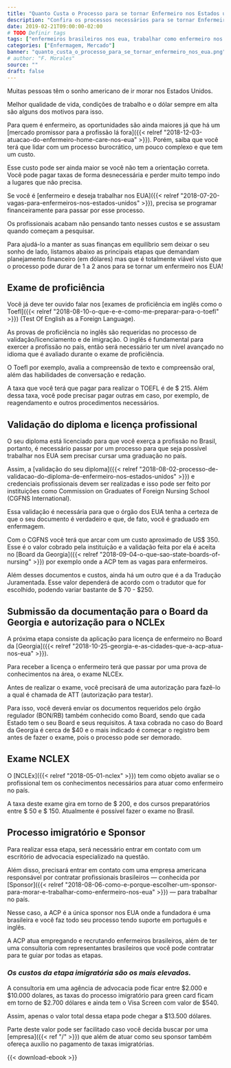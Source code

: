 ```yaml
---
title: "Quanto Custa o Processo para se tornar Enfermeiro nos Estados unidos"
description: "Confira os processos necessários para se tornar Enfermeiro Atuante nos EUA e os custos envolvidos para a realização desse sonho."
date: 2019-02-21T09:00:00-02:00
# TODO Definir tags
tags: ["enfermeiros brasileiros nos eua, trabalhar como enfermeiro nos eua"]
categories: ["Enfermagem, Mercado"]
banner: "quanto_custa_o_processo_para_se_tornar_enfermeiro_nos_eua.png"
# author: "F. Morales"
source: ""
draft: false
--- 
```


Muitas pessoas têm o sonho americano de ir morar nos Estados Unidos.

Melhor qualidade de vida, condições de trabalho e o dólar sempre em alta são alguns dos motivos para isso.

Para quem é enfermeiro, as oportunidades são ainda maiores já que há um [mercado promissor para a profissão lá fora]({{< relref "2018-12-03-atuacao-do-enfermeiro-home-care-nos-eua" >}}). Porém, saiba que você terá que lidar com um processo burocrático, um pouco complexo e que tem um custo.

Esse custo pode ser ainda maior se você não tem a orientação correta. Você pode pagar taxas de
forma desnecessária e perder muito tempo indo a lugares que não precisa.

Se você é [enfermeiro e deseja trabalhar nos EUA]({{< relref "2018-07-20-vagas-para-enfermeiros-nos-estados-unidos" >}}), precisa se programar financeiramente para passar por esse processo.

Os profissionais acabam não pensando tanto nesses custos e se assustam quando começam a pesquisar.

Para ajudá-lo a manter as suas finanças em equilíbrio sem deixar o seu sonho de lado, listamos abaixo as principais etapas que demandam planejamento financeiro (em dólares) mas que é totalmente viável visto que o processo pode durar de 1 a 2 anos para se tornar um enfermeiro nos EUA!

## Exame de proficiência

Você já deve ter ouvido falar nos [exames de proficiência em inglês como o Toefl]({{< relref "2018-08-10-o-que-e-e-como-me-preparar-para-o-toefl" >}}) (Test Of English as a Foreign Language).

As provas de proficiência no inglês são requeridas no processo de validação/licenciamento e de imigração. O inglês é fundamental para exercer a profissão no país, então será necessário ter um nível avançado no idioma que é avaliado durante o exame de proficiência.

O Toefl por exemplo, avalia a compreensão de texto e compreensão oral, além das habilidades de conversação e redação.

A taxa que você terá que pagar para realizar o TOEFL é de $ 215. Além dessa taxa, você pode precisar pagar outras em caso, por exemplo, de reagendamento e outros procedimentos necessários.

## Validação do diploma e licença profissional

O seu diploma está licenciado para que você exerça a profissão no Brasil, portanto, é necessário passar por um processo para que seja possível trabalhar nos EUA sem precisar cursar uma graduação no país.

Assim, a [validação do seu diploma]({{< relref "2018-08-02-processo-de-validacao-do-diploma-de-enfermeiro-nos-estados-unidos" >}}) e credenciais profissionais devem ser realizadas e isso pode ser feito por instituições como Commission on Graduates of Foreign Nursing School (CGFNS
International).

Essa validação é necessária para que o órgão dos EUA tenha a certeza de que o seu documento é verdadeiro e que, de fato, você é graduado em enfermagem.

Com o CGFNS você terá que arcar com um custo aproximado de US$ 350. Esse é o valor cobrado pela instituição e a validação feita por ela é aceita no [Board da Georgia]({{< relref "2018-09-04-o-que-sao-state-boards-of-nursing" >}}) por exemplo onde a ACP tem as vagas para enfermeiros.

Além desses documentos e custos, ainda há um outro que é a da Tradução Juramentada. Esse valor dependerá de acordo com o tradutor que for escolhido, podendo variar bastante de $ 70 - $250.

## Submissão da documentação para o Board da Georgia e autorização para o NCLEx

A próxima etapa consiste da aplicação para licença de enfermeiro no Board da [Georgia]({{< relref "2018-10-25-georgia-e-as-cidades-que-a-acp-atua-nos-eua" >}}).

Para receber a licença o enfermeiro terá que passar por uma prova de conhecimentos na
área, o exame NLCEx.

Antes de realizar o exame, você precisará de uma autorização para fazê-lo a qual é chamada de ATT (autorização para testar).

Para isso, você deverá enviar os documentos requeridos pelo órgão regulador (BON/RB) também conhecido como Board, sendo que cada Estado tem o seu Board e seus requisitos. A taxa cobrada no caso do Board da Georgia é cerca de $40 e o mais indicado é começar o registro bem antes de fazer o exame, pois o processo pode ser demorado.

## Exame NCLEX

O [NCLEx]({{< relref "2018-05-01-nclex" >}}) tem como objeto avaliar se o profissional tem os conhecimentos necessários para atuar como enfermeiro no país.

A taxa deste exame gira em torno de $ 200, e dos cursos preparatórios entre $ 50 e $ 150. Atualmente é possível fazer o exame no Brasil.

## Processo imigratório e Sponsor

Para realizar essa etapa, será necessário entrar em contato com um escritório de advocacia especializado na questão.

Além disso, precisará entrar em contato com uma empresa americana responsável por contratar profissionais brasileiros — conhecida por [Sponsor]({{< relref "2018-08-06-como-e-porque-escolher-um-sponsor-para-morar-e-trabalhar-como-enfermeiro-nos-eua" >}}) — para trabalhar no país.

Nesse caso, a ACP é a única sponsor nos EUA onde a fundadora é uma brasileira e você faz todo seu processo tendo suporte em português e inglês.

A ACP atua empregando e recrutando enfermeiros brasileiros, além de ter uma consultoria com representantes brasileiros que você pode contratar para te guiar por todas as etapas.

### *Os custos da etapa imigratória são os mais elevados.*

A consultoria em uma agência de advocacia pode ficar entre $2.000 e $10.000 dolares, as taxas do processo imigratório para green card ficam em torno de $2.700 dólares e ainda tem o Visa Screen com valor de $540.

Assim, apenas o valor total dessa etapa pode chegar a $13.500 dólares.

Parte deste valor pode ser facilitado caso você decida buscar por uma [empresa]({{< ref "/" >}}) que além de atuar como seu sponsor também ofereça auxílio no pagamento de taxas imigratórias.

{{< download-ebook >}}
